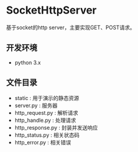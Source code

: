 # SocketHttpServer
基于socket的http server，主要实现GET、POST请求。

## 开发环境
- python 3.x

## 文件目录
- static : 用于演示的静态资源
- server.py : 服务器
- http_request.py : 解析请求
- http_handle.py : 处理请求
- http_response.py : 封装并发送响应
- http_status.py : 相关状态码
- http_error.py : 相关错误